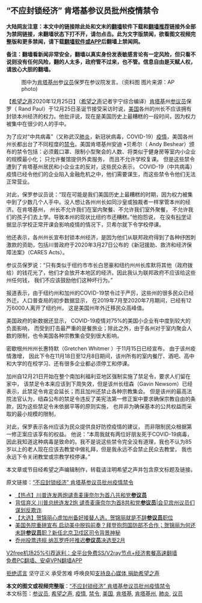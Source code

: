  <h2>“不应封锁经济” 肯塔基参议员批州疫情禁令</h2> <p class="notice"><b>大陆网友注意：本文中的链接除此处和文末的<a href="https://github.com/bannedbook/fanqiang" >翻墙</a>软件下载和<a href="https://github.com/killgcd/justmysocks/blob/master/README.md">翻墙推荐</a>链接外全部为禁网链接，未翻墙状态下打不开，请勿点击。此为文字版禁闻，欲看图文视频完整版和更多禁闻，请下载<a href="https://github.com/bannedbook/fanqiang">翻墙软件或APP</a>后翻墙上禁闻网。</p><p>备注：翻墙看新闻非常安全，翻墙以真实身份发表敏感言论有一定风险，但只看不说则没有任何风险，翻的人太多，政府管不过来，也不管。信息自由是天赋人权，请放心大胆的翻墙。</b></p>  <div class="entry"> <figure><figcaption>图中为<a href="https://www.bannedbook.org/bnews/tag/%E8%82%AF%E5%A1%94%E5%9F%BA%E5%B7%9E/" class="st_tag internal_tag" rel="tag" title="标签 肯塔基州 下的日志">肯塔基州</a>参<a href="https://www.bannedbook.org/bnews/tag/%e8%ae%ae%e5%91%98/" class="st_tag internal_tag" rel="tag" title="标签 议员 下的日志">议员</a>保罗在参议院发言。（资料图 图片来源：AP photo) </figcaption></figure> <p>【<span class='wp_keywordlink_affiliate'><a href="https://www.soundofhope.org" title="希望之声" target="_blank">希望之声</a></span>2020年12月25日】（<a href="https://www.bannedbook.org/bnews/tag/%e5%b8%8c%e6%9c%9b%e4%b9%8b%e5%a3%b0/" class="st_tag internal_tag" rel="tag" title="标签 希望之声 下的日志">希望之声</a>记者宇宁综合编译）<a href="https://www.bannedbook.org/bnews/tag/%E8%82%AF%E5%A1%94%E5%9F%BA/" class="st_tag internal_tag" rel="tag" title="标签 肯塔基 下的日志">肯塔基</a>州<a href="https://www.bannedbook.org/bnews/tag/%e5%8f%82%e8%ae%ae%e5%91%98/" class="st_tag internal_tag" rel="tag" title="标签 参议员 下的日志">参议员</a>保罗（ Rand Paul）于12月25日圣诞节接受采访时说，<a href="https://www.bannedbook.org/bnews/tag/%e7%be%8e%e5%9b%bd/" class="st_tag internal_tag" rel="tag" title="标签 美国 下的日志">美国</a>各州的州长不应该拥有封锁本州经济的权力。他批评说，现在是美国历史上最糟糕的一段时间，因为权力被集中在很少的人的手中。</p> <p>为了应对“中共病毒”（又称武汉<a href="https://www.bannedbook.org/bnews/tag/%e8%82%ba%e7%82%8e/" class="st_tag internal_tag" rel="tag" title="标签 肺炎 下的日志">肺炎</a>，新冠状病毒，COVID-19）<a href="https://www.bannedbook.org/bnews/tag/%E7%96%AB%E6%83%85/" class="st_tag internal_tag" rel="tag" title="标签 疫情 下的日志">疫情</a>，美国各州州长都出台了不同程度的<a href="https://www.bannedbook.org/bnews/tag/%E7%A6%81%E4%BB%A4/" class="st_tag internal_tag" rel="tag" title="标签 禁令 下的日志">禁令</a>。美国肯塔基州安迪 •贝希尔（ Andy Beshear）颁布的禁令包括：必须戴口罩、限制小型聚会的人数、将类似于健身房等室内小企业的规模最小化； 只允许餐馆提供外卖服务， 而且不允许学校复课。 但是这些禁令遭到了肯塔基州居民和小企业主的反对，这些民众表示， COVID-19（中共病毒）疫情已经令他们的企业陷入金融危机之中，他们需要谋生，而这些禁令令他们无法正常营业。</p> <p>对此，保罗参议员说：“现在可能是我们美国历史上最糟糕的时期，因为权力被集中到了少数几个人手中。没人想让各州州长如同沙皇或独裁者一样掌管本州的经济。在肯塔基州， 州长不允许我们在室内聚餐、不允许我们室外聚餐， 不允许我们的孩子们去上学。导致本州的现状比纽约市还糟糕。”他抱怨说， 在没有<span class='wp_keywordlink'><a href="https://www.bannedbook.org/forum11/topic309.html" title="禁片：“科学”的棍子" target="_blank">科学</a></span>证据显示学校正常开课会影响疫情的情况下，贝希尔就下令学校停课。</p>  <p>他还表示，各州州长宣布封锁本州经济，是因为他们从联邦政府得到了各种纾困刺激款的资助，包括川普政府于2020年3月27日公布的《新冠援助、救济和经济保障法案》（CARES Acts）。</p> <p>参议员保罗说：“只有类似于纽约市市长白思豪和纽约州州长库默将其他（政府拨给）的钱花光了，他们才会放开本地区的经济。因此我认为联邦政府不应该给这些州任何钱， 我们不应该鼓励他们这种坏行为。”</p> <p>报道表示，由于纽约州和加州的COVID-19禁令过于严厉，这些州的很多民众已经外迁。人口普查局的初步数据显示， 在2019年7月至2020年7月期间，已经有12万6000人离开了纽约州， 这是美国州年外迁移民众高峰值。</p>  <p>美国政府的新数据还显示， COVID-19疫情对75%的美国小企业有中度到较大的负面影响， 而受到打击最严重的是餐旅业；除此之外，由于各州对于室内聚会人数的限制，也令美国各种宗教集会受到很大影响，</p> <p>密歇根州州州长惠特默（Gretchen Whitmer ）于11月15日已经宣布， 由于该州疫情激增， 因此下令在11月18日至12月8日期间，该州所有的室内餐厅、酒吧、高中和大学的在校学习、还有很多企业都必须停工和停课。</p> <p>加州自12月21日开始在整个南加利福利亚地区强制实施了禁足令，要求人们留在家中， 该禁足令本来应该到下周失效，但是该州长纽森（Gavin Newsom）已经表示，此禁足令肯定会延长；而且加州还禁止各种宗教集会。 但是该州的最高法院法官认为，纽森公布的禁足令违反了美宪法第一修正案中要求确保宗教自由的条款，因为这些禁足令未依据平等的原则实施， 也并非为确保基本的公共权益而采取的最小规模的限制，</p>  <p>对此，保罗表示各州应该为民众提供良好防控疫情的建议， 而非限制民众根据第一修正案应该享有的权益。 他说：“本周我就有两位好朋友死于COVID-19病毒，因此我知道这种病毒是致命的。我不是说这些禁令完全没有道理，我也不认为85岁以上的老人现在应该去教堂中做礼拜，但是我永远不会禁止民众去教堂， 我也永远下令关闭教堂或宗教学校停课。”</p> <p>本文章或节目经希望之声编辑制作，转载请注明希望之声并包含原文标题及链接。</p> <p>原文链接：<a class="src_link"  href="https://www.soundofhope.org/post/457246" target="_blank">“不应封锁经济” 肯塔基参议员批州疫情禁令</a></p>  <ul class='op-related-articles' title='相关阅读'> <li><a href='https://www.bannedbook.org/bnews/bannedvideo/20201226/1455165.html' target='_blank'>【热点】川普连发两炮谴责麦康奈尔为首八共和党<b>参议员</b></a></li> <li><a href='https://www.bannedbook.org/bnews/cnnews/20201226/1455145.html' target='_blank'>背信弃义 川普总统连发2炮 谴责麦康奈尔为首8共和党<b>参议员</b>|会见宾州议员们谋划反欺诈</a></li> <li><a href='https://www.bannedbook.org/bnews/bannedvideo/20201225/1454421.html' target='_blank'>【大选】贺锦丽心虚加州备好接替人选，贺锦丽就是不辞<b>参议员</b>职位</a></li> <li><a href='https://www.bannedbook.org/bnews/bannedvideo/20201224/1454235.html' target='_blank'>美国务院重磅宣布 启动美中脱钩前奏？拜登抱怨国防部不合作；贺锦丽为何还未辞<b>参议员</b>职？新任北京卫戍区司令背景神秘</a></li> <li><a href='https://www.bannedbook.org/bnews/cnnews/20201224/1454057.html' target='_blank'>乔州投票违规 纳瓦罗呼吁推迟<b>参议员</b>决选至2月</a></li> </ul> <p class="texttj"> <a href="https://github.com/bannedbook/fanqiang/wiki/V2ray%E6%9C%BA%E5%9C%BA" target="_blank">V2free机场25%引荐返利：全平台免费SS/V2ray节点+经济套餐高速翻墙</a><br/> <a href="https://github.com/bannedbook/fanqiang/wiki/%E7%A6%81%E9%97%BB%E7%BD%91%E5%AE%89%E5%8D%93%E7%BF%BB%E5%A2%99%E6%96%B0%E9%97%BBAPP" target="_blank">免费PC翻墙、安卓VPN翻墙APP</a></p><p><span class='wp_keywordlink'><a href="https://www.bannedbook.org/forum2/topic1584.html" title="《拒绝谎言》" target="_blank">拒绝谎言</a></span> 坚守正义 承受苦难 呼唤良知<a href="/page/donate">支持良心媒体 捐助希望之声</a></p><a name='sharetosocial'></a>       <div><b>本文的图文或视频完整版</b>：<a href='https://www.bannedbook.org/bnews/comments/20201226/1455167.html'>“不应封锁经济” 肯塔基参议员批州疫情禁令</a></div>  </div><!--END ENTRY--> <div class="postfooter"> <div>本文标签：<a href="https://www.bannedbook.org/bnews/tag/%e5%8f%82%e8%ae%ae%e5%91%98/" rel="tag">参议员</a>, <a href="https://www.bannedbook.org/bnews/tag/%e5%b8%8c%e6%9c%9b%e4%b9%8b%e5%a3%b0/" rel="tag">希望之声</a>, <a href="https://www.bannedbook.org/bnews/tag/%E7%96%AB%E6%83%85/" rel="tag">疫情</a>, <a href="https://www.bannedbook.org/bnews/tag/%E7%A6%81%E4%BB%A4/" rel="tag">禁令</a>, <a href="https://www.bannedbook.org/bnews/tag/%e7%be%8e%e5%9b%bd/" rel="tag">美国</a>, <a href="https://www.bannedbook.org/bnews/tag/%E8%82%AF%E5%A1%94%E5%9F%BA/" rel="tag">肯塔基</a>, <a href="https://www.bannedbook.org/bnews/tag/%E8%82%AF%E5%A1%94%E5%9F%BA%E5%B7%9E/" rel="tag">肯塔基州</a>, <a href="https://www.bannedbook.org/bnews/tag/%e8%82%ba%e7%82%8e/" rel="tag">肺炎</a>, <a href="https://www.bannedbook.org/bnews/tag/%e8%ae%ae%e5%91%98/" rel="tag">议员</a></div>  </div><!--END POSTFOOTER--> 